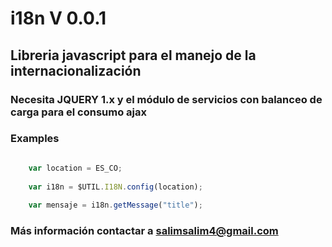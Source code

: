 # i18n V 0.0.1

## Libreria javascript para el manejo de la internacionalización

### Necesita JQUERY 1.x y el módulo de servicios con balanceo de carga para el consumo ajax

### Examples

```javascript

    var location = ES_CO;
    
    var i18n = $UTIL.I18N.config(location);
    
    var mensaje = i18n.getMessage("title");


```

### Más información contactar a salimsalim4@gmail.com